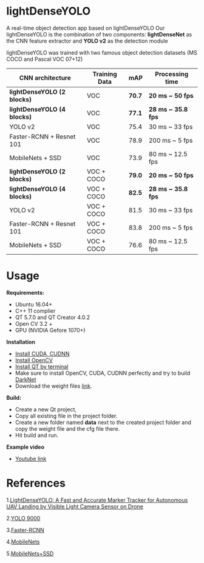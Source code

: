 # lightDenseYOLO

A real-time object detection app based on lightDenseYOLO
Our lightDenseYOLO is the combination of two components: **lightDenseNet** as the CNN feature extractor and **YOLO v2** as the detection module

lightDenseYOLO was trained with two famous object detection datasets (MS COCO and Pascal VOC 07+12)

| CNN architecture          	    | Training Data 	| mAP  	    | Processing time  	    |
|---------------------------	    |---------------	|---------	|-----------------------|
| **lightDenseYOLO (2 blocks)** 	| VOC           	| **70.7** 	| **20 ms ~ 50 fps**   	|
| **lightDenseYOLO (4 blocks)** 	| VOC           	| **77.1** 	| **28 ms ~ 35.8 fps** 	|
| YOLO v2                   	    | VOC           	| 75.4 	    | 30 ms ~ 33 fps   	    |
| Faster-RCNN + Resnet 101  	    | VOC           	| 78.9 	    | 200 ms ~ 5 fps   	    |
| MobileNets + SSD          	    | VOC           	| 73.9 	    | 80 ms ~ 12.5 fps 	    | 
| **lightDenseYOLO (2 blocks)** 	| VOC + COCO    	| **79.0** 	| **20 ms ~ 50 fps**   	|
| **lightDenseYOLO (4 blocks)** 	| VOC + COCO    	| **82.5** 	| **28 ms ~ 35.8 fps** 	|
| YOLO v2                   	    | VOC + COCO    	| 81.5 	    | 30 ms ~ 33 fps   	    |
| Faster-RCNN + Resnet 101  	    | VOC + COCO    	| 83.8 	    | 200 ms ~ 5 fps   	    |
| MobileNets + SSD          	    | VOC + COCO    	| 76.6 	    | 80 ms ~ 12.5 fps 	    |

# Usage

**Requirements:**
+ Ubuntu 16.04+
+ C++ 11 complier
+ QT 5.7.0 and QT Creator 4.0.2
+ Open CV 3.2 +
+ GPU (NVIDIA Gefore 1070+)

**Installation**
+ [Install CUDA, CUDNN](http://www.python36.com/how-to-install-tensorflow-gpu-with-cuda-9-2-for-python-on-ubuntu/)
+ [Install OpenCV](http://www.python36.com/how-to-install-tensorflow-gpu-with-cuda-9-2-for-python-on-ubuntu/)
+ [Install QT by terminal](https://wiki.qt.io/Install_Qt_5_on_Ubuntu)
+ Make sure to install OpenCV, CUDA, CUDNN perfectly and try to build [DarkNet](https://github.com/AlexeyAB/darknet)
+ Download the weight files [link](https://www.dropbox.com/s/92mnurujtjtywcr/lightDenseYOLO.zip?dl=0).

**Build:**
+ Create a new Qt project,
+ Copy all existing file in the project folder. 
+ Create a new folder named **data** next to the created project folder and copy the weight file and the cfg file there.
+ Hit build and run.

**Example video**
+ [Youtube link](https://www.youtube.com/watch?v=XfbD2THhfiY&feature=youtu.be)

# References
1.[LightDenseYOLO: A Fast and Accurate Marker Tracker for Autonomous UAV Landing by Visible Light Camera Sensor on Drone](http://www.mdpi.com/1424-8220/18/6/1703)

2.[YOLO 9000](https://arxiv.org/abs/1612.08242)

3.[Faster-RCNN](https://arxiv.org/abs/1506.01497)

4.[MobileNets](https://arxiv.org/abs/1704.04861)

5.[MobileNets+SSD](https://ieeexplore.ieee.org/document/8099834/)
